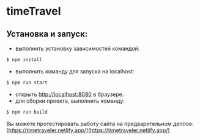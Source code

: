 # timeTravel

## Установка и запуск:
- выполнить установку зависимостей командой:
 ```bash
$ npm install
```
- выполнить команду для запуска на localhost:
```bash
$ npm run start
```
- открыть [http://localhost:8080](http://localhost:8080) в браузере.
- для сборки проекта, выполнить команду:
```bash
$ npm run build
```
Вы можете протестировать работу сайта на предварительном деплое: [https://timetraveler.netlify.app/](https://timetraveler.netlify.app/) 
